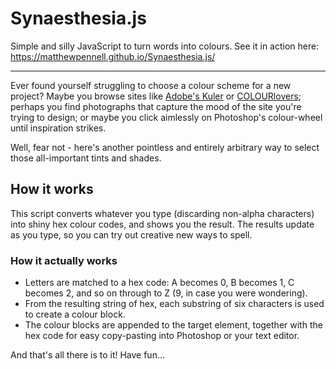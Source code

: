 Synaesthesia.js
===============

Simple and silly JavaScript to turn words into colours. See it in action here: https://matthewpennell.github.io/Synaesthesia.js/

***

Ever found yourself struggling to choose a colour scheme for a new project? Maybe you browse sites like [Adobe's Kuler](http://kuler.adobe.com/) or [COLOURlovers](http://www.colourlovers.com/); perhaps you find photographs that capture the mood of the site you're trying to design; or maybe you click aimlessly on Photoshop's colour-wheel until inspiration strikes.

Well, fear not - here's another pointless and entirely arbitrary way to select those all-important tints and shades.

## How it works

This script converts whatever you type (discarding non-alpha characters) into shiny hex colour codes, and shows you the result. The results update as you type, so you can try out creative new ways to spell.

### How it actually works

* Letters are matched to a hex code: A becomes 0, B becomes 1, C becomes 2, and so on through to Z (9, in case you were wondering).
* From the resulting string of hex, each substring of six characters is used to create a colour block.
* The colour blocks are appended to the target element, together with the hex code for easy copy-pasting into Photoshop or your text editor.

And that's all there is to it! Have fun...
